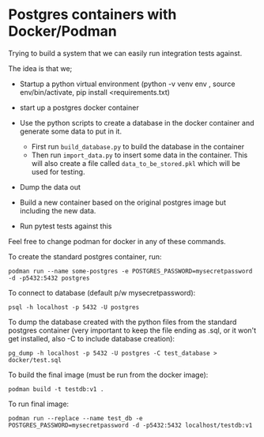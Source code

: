 # Postgres containers with Docker/Podman

Trying to build a system that we can easily run integration tests against.

The idea is that we;

+ Startup a python virtual environment (python -v venv env , source env/bin/activate, pip install <requirements.txt)
+ start up a postgres docker container
+ Use the python scripts to create a database in the docker container and generate some data to put in it.
  - First run `build_database.py` to build the database in the container
  - Then run `import_data.py` to insert some data in the container. This will also create a file called
    `data_to_be_stored.pkl` which will be used for testing.
  
+ Dump the data out
+ Build a new container based on the original postgres image but including the new data.
+ Run pytest tests against this

Feel free to change podman for docker in any of these commands. 

To create the standard postgres container, run:
```
podman run --name some-postgres -e POSTGRES_PASSWORD=mysecretpassword -d -p5432:5432 postgres
```

To connect to database (default p/w mysecretpassword):
```
psql -h localhost -p 5432 -U postgres
```

To dump the database created with the python files from the standard postgres container (very important to keep the file
ending as .sql, or it won't get installed, also -C to include database creation):
```
pg_dump -h localhost -p 5432 -U postgres -C test_database > docker/test.sql
```

To build the final image (must be run from the docker image):
```
podman build -t testdb:v1 .
```

To run final image:
```
podman run --replace --name test_db -e POSTGRES_PASSWORD=mysecretpassword -d -p5432:5432 localhost/testdb:v1 
```

